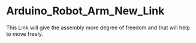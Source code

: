 # Arduino_Robot_Arm_New_Link
This Link will give the assembly more degree of freedom and that will help to move freely.
